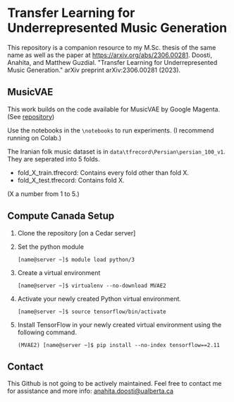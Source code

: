 # Transfer Learning for Underrepresented Music Generation
This repository is a companion resource to my M.Sc. thesis of the same name as well as the paper at https://arxiv.org/abs/2306.00281. 
Doosti, Anahita, and Matthew Guzdial. "Transfer Learning for Underrepresented Music Generation." arXiv preprint arXiv:2306.00281 (2023).

## MusicVAE
This work builds on the code available for MusicVAE by Google Magenta. (See [repository](https://github.com/magenta/magenta))

Use the notebooks in the `\notebooks` to run experiments. (I recommend running on Colab.)

The Iranian folk music dataset is in `data\tfrecord\Persian\persian_100_v1`. They are seperated into 5 folds.

- fold_X_train.tfrecord: Contains every fold other than fold X. 
- fold_X_test.tfrecord: Contains fold X.

(X a number from 1 to 5.)

## Compute Canada Setup
1. Clone the repository [on a Cedar server]
2. Set the python module

   ```Shell
   [name@server ~]$ module load python/3
   ```
3. Create a virtual environment
  
   ```Shell
   [name@server ~]$ virtualenv --no-download MVAE2
   ```
4. Activate your newly created Python virtual environment.

   ```Shell
   [name@server ~]$ source tensorflow/bin/activate
   ```
5. Install TensorFlow in your newly created virtual environment using the following command.

   ```Shell
   (MVAE2) [name@server ~]$ pip install --no-index tensorflow==2.11
   ```
## Contact
This Github is not going to be actively maintained. Feel free to contact me for assistance and more info: anahita.doosti@ualberta.ca